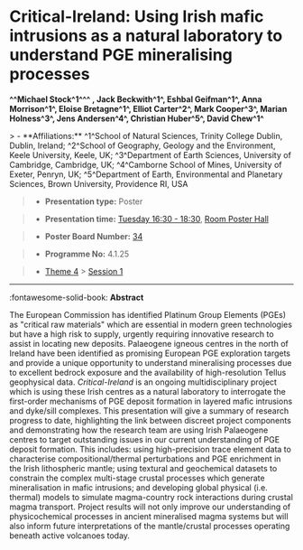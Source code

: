 # Critical-Ireland: Using Irish mafic intrusions as a natural laboratory to understand PGE mineralising processes

**^^Michael Stock^1^^^ , Jack Beckwith^1^, Eshbal Geifman^1^, Anna Morrison^1^, Eloise Bretagne^1^, Elliot Carter^2^, Mark Cooper^3^, Marian Holness^3^, Jens Andersen^4^, Christian Huber^5^, David Chew^1^**

<!-- more -->> - **Affiliations:** ^1^School of Natural Sciences, Trinity College Dublin, Dublin, Ireland; ^2^School of Geography, Geology and the Environment, Keele University, Keele, UK; ^3^Department of Earth Sciences, University of Cambridge, Cambridge, UK; ^4^Camborne School of Mines, University of Exeter, Penryn, UK; ^5^Department of Earth, Environmental and Planetary Sciences, Brown University, Providence RI, USA 

> - **Presentation type:** Poster

> - **Presentation time:** [Tuesday 16:30 - 18:30](../sessions_comparison.md#__tabbed_2_6), [Room Poster Hall](../maps_venue.md#__tabbed_1_1)

> - **Poster Board Number:** [34](../map_poster_boards.md#tuesday)

> - **Programme No:** 4.1.25

> - [Theme 4](../theme4.md) > [Session 1](../sessions/session-4-1.md)

--- 

:fontawesome-solid-book: **Abstract**

The European Commission has identified Platinum Group Elements (PGEs) as "critical raw materials" which are essential in modern green technologies but have a high risk to supply, urgently requiring innovative research to assist in locating new deposits. Palaeogene igneous centres in the north of Ireland have been identified as promising European PGE exploration targets and provide a unique opportunity to understand mineralising processes due to excellent bedrock exposure and the availability of high-resolution Tellus geophysical data. *Critical-Ireland* is an ongoing multidisciplinary project which is using these Irish centres as a natural laboratory to interrogate the first-order mechanisms of PGE deposit formation in layered mafic intrusions and dyke/sill complexes.
This presentation will give a summary of research progress to date, highlighting the link between discreet project components and demonstrating how the research team are using Irish Palaeogene centres to target outstanding issues in our current understanding of PGE deposit formation. This includes: using high-precision trace element data to characterise compositional/thermal perturbations and PGE enrichment in the Irish lithospheric mantle; using textural and geochemical datasets to constrain the complex multi-stage crustal processes which generate mineralisation in mafic intrusions; and developing global physical (i.e. thermal) models to simulate magma-country rock interactions during crustal magma transport. Project results will not only improve our understanding of physicochemical processes in ancient mineralised magma systems but will also inform future interpretations of the mantle/crustal processes operating beneath active volcanoes today.

